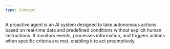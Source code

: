 ```yaml
---
type: Concept
---
```


A proactive agent is an AI system designed to take autonomous actions based on real-time data and predefined conditions without explicit human instructions. It monitors events, processes information, and triggers actions when specific criteria are met, enabling it to act preemptively.